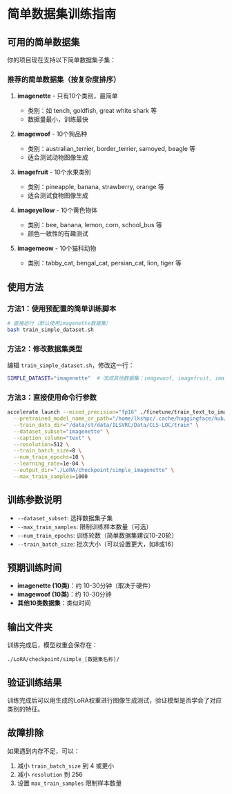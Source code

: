 # 简单数据集训练指南

## 可用的简单数据集

你的项目现在支持以下简单数据集子集：

### 推荐的简单数据集（按复杂度排序）

1. **imagenette** - 只有10个类别，最简单
   - 类别：如 tench, goldfish, great white shark 等
   - 数据量最小，训练最快

2. **imagewoof** - 10个狗品种
   - 类别：australian_terrier, border_terrier, samoyed, beagle 等
   - 适合测试动物图像生成

3. **imagefruit** - 10个水果类别
   - 类别：pineapple, banana, strawberry, orange 等
   - 适合测试食物图像生成

4. **imageyellow** - 10个黄色物体
   - 类别：bee, banana, lemon, corn, school_bus 等
   - 颜色一致性的有趣测试

5. **imagemeow** - 10个猫科动物
   - 类别：tabby_cat, bengal_cat, persian_cat, lion, tiger 等

## 使用方法

### 方法1：使用预配置的简单训练脚本

```bash
# 直接运行（默认使用imagenette数据集）
bash train_simple_dataset.sh
```

### 方法2：修改数据集类型

编辑 `train_simple_dataset.sh`，修改这一行：
```bash
SIMPLE_DATASET="imagenette"  # 改成其他数据集：imagewoof, imagefruit, imageyellow等
```

### 方法3：直接使用命令行参数

```bash
accelerate launch --mixed_precision="fp16" ./finetune/train_text_to_image_lora.py \
  --pretrained_model_name_or_path="/home/lkshpc/.cache/huggingface/hub/models--runwayml--stable-diffusion-v1-5/snapshots/451f4fe16113bff5a5d2269ed5ad43b0592e9a14" \
  --train_data_dir="/data/st/data/ILSVRC/Data/CLS-LOC/train" \
  --dataset_subset="imagenette" \
  --caption_column="text" \
  --resolution=512 \
  --train_batch_size=8 \
  --num_train_epochs=10 \
  --learning_rate=1e-04 \
  --output_dir="./LoRA/checkpoint/simple_imagenette" \
  --max_train_samples=1000
```

## 训练参数说明

- `--dataset_subset`: 选择数据集子集
- `--max_train_samples`: 限制训练样本数量（可选）
- `--num_train_epochs`: 训练轮数（简单数据集建议10-20轮）
- `--train_batch_size`: 批次大小（可以设置更大，如8或16）

## 预期训练时间

- **imagenette (10类)**：约 10-30分钟（取决于硬件）
- **imagewoof (10类)**：约 10-30分钟
- **其他10类数据集**：类似时间

## 输出文件夹

训练完成后，模型权重会保存在：
```
./LoRA/checkpoint/simple_[数据集名称]/
```

## 验证训练结果

训练完成后可以用生成的LoRA权重进行图像生成测试，验证模型是否学会了对应类别的特征。

## 故障排除

如果遇到内存不足，可以：
1. 减小 `train_batch_size` 到 4 或更小
2. 减小 `resolution` 到 256
3. 设置 `max_train_samples` 限制样本数量
